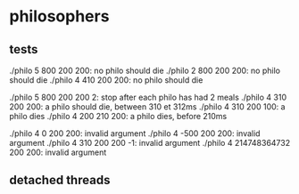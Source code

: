 # philosophers

## tests
./philo 5 800 200 200: no philo should die
./philo 2 800 200 200: no philo should die
./philo 4 410 200 200: no philo should die

./philo 5 800 200 200 2: stop after each philo has had 2 meals
./philo 4 310 200 200: a philo should die, between 310 et 312ms
./philo 4 310 200 100: a philo dies
./philo 4 200 210 200: a philo dies, before 210ms


./philo 4 0 200 200: invalid argument
./philo 4 -500 200 200: invalid argument
./philo 4 310 200 200 -1: invalid argument
./philo 4 214748364732 200 200: invalid argument

## detached threads
